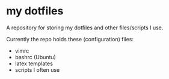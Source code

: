 # my dotfiles

A repository for storing my dotfiles and other files/scripts I use.

Currently the repo holds these (configuration) files:

* vimrc
* bashrc (Ubuntu)
* latex templates
* scripts I often use
